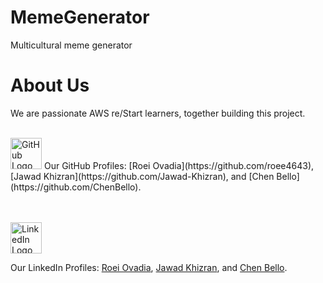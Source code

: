 # MemeGenerator
Multicultural meme generator

# About Us
We are passionate AWS re/Start learners, together building this project.
<br><br>

<img src="https://github.githubassets.com/assets/GitHub-Mark-ea2971cee799.png" alt="GitHub Logo" title="GitHub Logo" width="50"/>
Our GitHub Profiles: [Roei Ovadia](https://github.com/roee4643), [Jawad Khizran](https://github.com/Jawad-Khizran), and [Chen Bello](https://github.com/ChenBello).

<br><br>
<img src="https://content.linkedin.com/content/dam/me/business/en-us/amp/brand-site/v2/bg/LI-Bug.svg.original.svg" alt="LinkedIn Logo" title="LinkedIn Logo" width="50"/>

Our LinkedIn Profiles: [Roei Ovadia](https://www.linkedin.com/in/roei-ovadia-124467288), [Jawad Khizran](https://www.linkedin.com/in/jawad-khizran-94a0432a8), and [Chen Bello](https://www.linkedin.com/in/chen-bello-2253b71b9).
